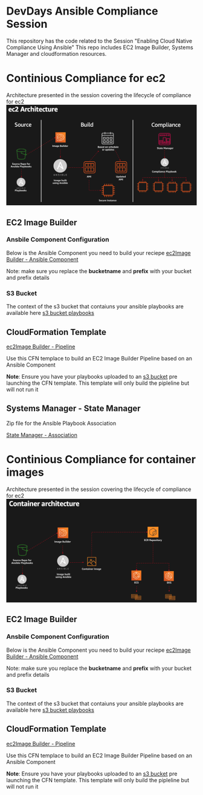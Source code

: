 # DevDays Ansible Compliance Session
This repository has the code related to the Session "Enabling Cloud Native Compliance Using Ansible"
This repo includes EC2 Image Builder, Systems Manager and cloudformation resources.



# Continious Compliance for ec2
Architecture presented in the session covering the lifecycle of compliance for ec2
![](images/architecture.png)

## EC2 Image Builder

### Ansbile Component Configuration
Below is the Ansible Component you need to build your reciepe
[ec2Image Builder - Ansible Component](/imagebuilder/ec2-ansiblecomponent.yml)

Note: make sure you replace the **bucketname** and **prefix** with your bucket and prefix details

### S3 Bucket
The context of the s3 bucket that contaiuns your ansible playbooks are available here [s3 bucket playbooks](/s3bucket/ec2)


## CloudFormation Template
[ec2Image Builder - Pipeline](/cloudformation/ec2imagebuilderpipeline.yaml)

Use this CFN templace to build an EC2 Image Builder Pipeline based on an Ansible Component

**Note**: Ensure you have your playbooks uploaded to an [s3 bucket](/s3bucket/ec2) pre launching the CFN template. This template will only build the pipleline but will not run it

## Systems Manager - State Manager

Zip file for the Ansible Playbook Association

[State Manager - Association](/statemanager/automation.zip)

# Continious Compliance for container images
Architecture presented in the session covering the lifecycle of compliance for ec2
![](images/architecture-container.png)

## EC2 Image Builder

### Ansbile Component Configuration
Below is the Ansible Component you need to build your reciepe
[ec2Image Builder - Ansible Component](/imagebuilder/container-ansible-component.yaml)

Note: make sure you replace the **bucketname** and **prefix** with your bucket and prefix details

### S3 Bucket
The context of the s3 bucket that contaiuns your ansible playbooks are available here [s3 bucket playbooks](/s3bucket/container)


## CloudFormation Template
[ec2Image Builder - Pipeline](/cloudformation/ansible-container.yaml)

Use this CFN templace to build an EC2 Image Builder Pipeline based on an Ansible Component

**Note**: Ensure you have your playbooks uploaded to an [s3 bucket](/s3bucket/container) pre launching the CFN template. This template will only build the pipleline but will not run it
